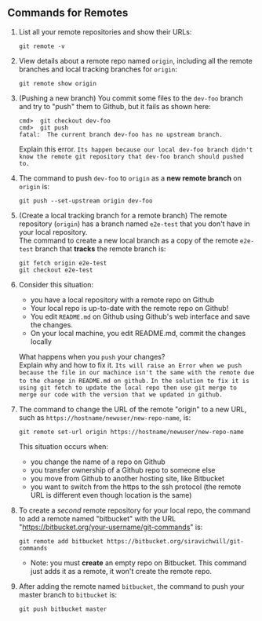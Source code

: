 ## Commands for Remotes

1. List all your remote repositories and show their URLs:
   ```
   git remote -v
   ```

2. View details about a remote repo named `origin`, including all the remote branches and local tracking branches for `origin`:
   ```
   git remote show origin
   ```

3. (Pushing a new branch) You commit some files to the `dev-foo` branch and try to "push" them to Github, but it fails as shown here:

   ```
   cmd>  git checkout dev-foo
   cmd>  git push
   fatal:  The current branch dev-foo has no upstream branch. 
   ```
   Explain this error.
   `Its happen because our local dev-foo branch didn't know the remote git repository that dev-foo branch should pushed to.`


4. The command to push `dev-foo` to `origin` as a **new remote branch** on `origin` is:
   ```
   git push --set-upstream origin dev-foo
   ```

5. (Create a local tracking branch for a remote branch) The remote repository (`origin`) has a branch named `e2e-test` that you don't have in your local repository.   
   The command to create a new local branch as a copy of the remote `e2e-test` branch that **tracks** the remote branch is:
   ```
   git fetch origin e2e-test
   git checkout e2e-test
   ```

6. Consider this situation:
   - you have a local repository with a remote repo on Github
   - Your local repo is up-to-date with the remote repo on Github!
   - You edit `README.md` on Github using Github's web interface and save the changes.
   - On your local machine, you edit README.md, commit the changes locally
   
   What happens when you `push` your changes?    
   Explain why and how to fix it.
   `Its will raise an Error when we push because the file in our machince isn't the same with the remote due to the change in README.md on github.`
   `In the solution to fix it is using git fetch to update the local repo then use git merge to merge our code with the version that we updated in github.`


7. The command to change the URL of the remote "origin" to a new URL, such as `https://hostname/newuser/new-repo-name`, is:
   ```
   git remote set-url origin https://hostname/newuser/new-repo-name
   ```
   This situation occurs when:
   - you change the name of a repo on Github
   - you transfer ownership of a Github repo to someone else
   - you move from Github to another hosting site, like Bitbucket
   - you want to switch from the https to the ssh protocol (the remote URL is different even though location is the same)    


8. To create a *second* remote repository for your local repo, the command to add a remote named "bitbucket" with the URL "https://bitbucket.org/your-username/git-commands" is:
   ```
   git remote add bitbucket https://bitbucket.org/siravichwill/git-commands
   ```
   - Note: you must **create** an empty repo on Bitbucket. This command just adds it as a remote, it won't create the remote repo.


9. After adding the remote named `bitbucket`, the command to push your master branch to `bitbucket` is:
   ```
   git push bitbucket master
   ```
